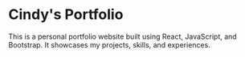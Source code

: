 # Cindy's Portfolio

This is a personal portfolio website built using React, JavaScript, and Bootstrap. It showcases my projects, skills, and experiences.